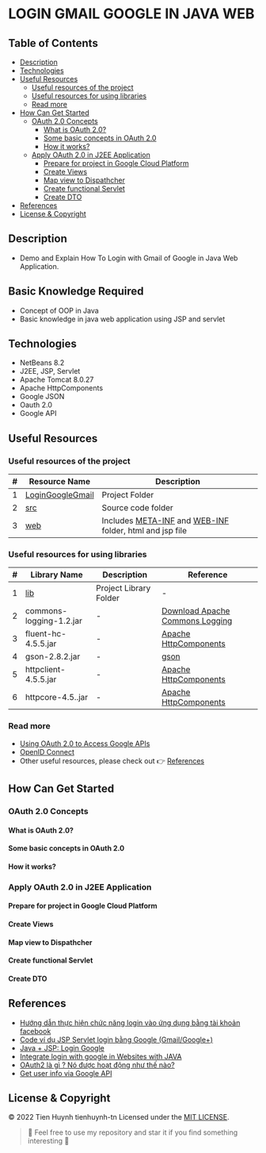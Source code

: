 # LOGIN GMAIL GOOGLE IN JAVA WEB

## Table of Contents
- [Description](#description)
- [Technologies](#technologies)
- [Useful Resources](#useful-resources)
  - [Useful resources of the project](#useful-resources-of-the-project)
  - [Useful resources for using libraries](#useful-resources-for-using-libraries)
  - [Read more](#read-more)
- [How Can Get Started](#how-can-get-started)
  - [OAuth 2.0 Concepts](#oauth-20-concepts)
    - [What is OAuth 2.0?](#what-is-oauth-20)
    - [Some basic concepts in OAuth 2.0](#some-basic-concepts-in-oauth-20)
    - [How it works?](#how-it-works)
  - [Apply OAuth 2.0 in J2EE Application](#apply-oauth-20-in-j2ee-application)
    - [Prepare for project in Google Cloud Platform](#prepare-for-project-in-google-cloud-platform)
    - [Create Views](#create-views)
    - [Map view to Dispathcher](#map-view-to-dispathcher)
    - [Create functional Servlet](#create-functional-servlet)
    - [Create DTO](#create-dto)
- [References](#references)
- [License & Copyright](#license--copyright)

## Description
- Demo and Explain How To Login with Gmail of Google in Java Web Application.

## Basic Knowledge Required
- Concept of OOP in Java
- Basic knowledge in java web application using JSP and servlet

## Technologies
- NetBeans 8.2
- J2EE, JSP, Servlet
- Apache Tomcat 8.0.27
- Apache HttpComponents
- Google JSON
- Oauth 2.0
- Google API

## Useful Resources

### Useful resources of the project

#| Resource Name | Description
-| ------------- | -----------
1| [LoginGoogleGmail](https://github.com/tienhuynh-tn/login-google-gmail/tree/main/LoginGoogleGmail) | Project Folder
2| [src](https://github.com/tienhuynh-tn/login-google-gmail/tree/main/LoginGoogleGmail/src) | Source code folder
3| [web](https://github.com/tienhuynh-tn/login-google-gmail/tree/main/LoginGoogleGmail/web) | Includes [META-INF](https://github.com/tienhuynh-tn/login-google-gmail/tree/main/LoginGoogleGmail/web/META-INF) and [WEB-INF](https://github.com/tienhuynh-tn/login-google-gmail/tree/main/LoginGoogleGmail/web/WEB-INF) folder, html and jsp file

### Useful resources for using libraries

#| Library Name | Description | Reference
-| ------------ | ----------- | ---------
1| [lib](https://github.com/tienhuynh-tn/login-google-gmail/tree/main/lib) | Project Library Folder | -
2| commons-logging-1.2.jar | - | [Download Apache Commons Logging](https://commons.apache.org/proper/commons-logging/download_logging.cgi)
3| fluent-hc-4.5.5.jar | - | [Apache HttpComponents](https://hc.apache.org/index.html)
4| gson-2.8.2.jar | - | [gson](https://github.com/google/gson)
5| httpclient-4.5.5.jar | - | [Apache HttpComponents](https://hc.apache.org/index.html)
6| httpcore-4.5..jar | - | [Apache HttpComponents](https://hc.apache.org/index.html)

### Read more
- [Using OAuth 2.0 to Access Google APIs](https://developers.google.com/identity/protocols/oauth2)
- [OpenID Connect](https://developers.google.com/identity/protocols/oauth2/openid-connect)
- Other useful resources, please check out 👉 [References](#references)

## How Can Get Started

### OAuth 2.0 Concepts

#### What is OAuth 2.0?

#### Some basic concepts in OAuth 2.0

#### How it works?

### Apply OAuth 2.0 in J2EE Application

#### Prepare for project in Google Cloud Platform

#### Create Views

#### Map view to Dispathcher

#### Create functional Servlet

#### Create DTO

## References
- [Hướng dẫn thực hiện chức năng login vào ứng dụng bằng tài khoản facebook](http://www.kieutrongkhanh.net/2016/08/huong-dan-thuc-hien-chuc-nang-login-vao.html)
- [Code ví dụ JSP Servlet login bằng Google (Gmail/Google+)](https://stackjava.com/jsp-servlet/code-vi-du-jsp-servlet-login-bang-google-java-web.html)
- [Java + JSP: Login Google](https://youtu.be/bCkGaym6SSQ)
- [Integrate login with google in Websites with JAVA](https://chillyfacts.com/integrate-login-with-google-in-websites-with-java/)
- [OAuth2 là gì ? Nó được hoạt động như thế nào?](https://hocspringboot.net/2020/11/30/oauth2-la-gi-no-duoc-hoat-dong-nhu-the-nao/)
- [Get user info via Google API](https://stackoverflow.com/questions/7130648/get-user-info-via-google-api)

## License & Copyright
&copy; 2022 Tien Huynh tienhuynh-tn Licensed under the [MIT LICENSE](https://github.com/tienhuynh-tn/login-google-gmail/blob/main/LICENSE).

> :love_you_gesture: Feel free to use my repository and star it if you find something interesting :love_you_gesture:
